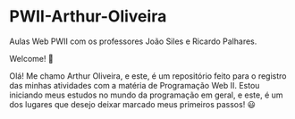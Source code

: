 # PWII-Arthur-Oliveira
Aulas Web PWII com os professores João Siles e Ricardo Palhares.

 Welcome! :wave:

Olá! Me chamo Arthur Oliveira, e este, é um repositório feito para o registro das minhas atividades com a matéria de Programação Web II. 
Estou iniciando meus estudos no mundo da programação em geral, e este, é um dos lugares que desejo deixar marcado meus primeiros passos! :smiley:
